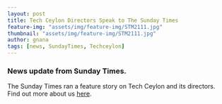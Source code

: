 ```yaml
---
layout: post
title: Tech Ceylon Directors Speak to The Sunday Times
feature-img: "assets/img/feature-img/STM2111.jpg"
thumbnail: "assets/img/feature-img/STM2111.jpg"
author: gnana
tags: [news, SundayTimes, Techceylon]
---
```


### News update from Sunday Times.

The Sunday Times ran a feature story on Tech Ceylon and its directors.  Find out more about us [here](http://www.sundaytimes.lk/180114/news/from-jaffna-to-the-world-and-back-again-277107.html).